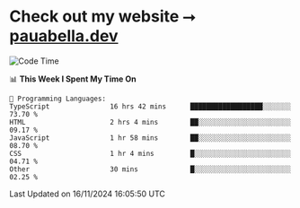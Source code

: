 # Check out my website ⭢ [pauabella.dev](https://pauabella.dev)

<!--START_SECTION:waka-->
![Code Time](http://img.shields.io/badge/Code%20Time-3%2C891%20hrs%2048%20mins-blue)

📊 **This Week I Spent My Time On** 

```text
💬 Programming Languages: 
TypeScript               16 hrs 42 mins      ██████████████████░░░░░░░   73.70 % 
HTML                     2 hrs 4 mins        ██░░░░░░░░░░░░░░░░░░░░░░░   09.17 % 
JavaScript               1 hr 58 mins        ██░░░░░░░░░░░░░░░░░░░░░░░   08.70 % 
CSS                      1 hr 4 mins         █░░░░░░░░░░░░░░░░░░░░░░░░   04.71 % 
Other                    30 mins             █░░░░░░░░░░░░░░░░░░░░░░░░   02.25 % 
```


 Last Updated on 16/11/2024 16:05:50 UTC
<!--END_SECTION:waka-->
